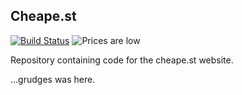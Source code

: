 ## Cheape.st

[![Build Status](https://travis-ci.com/rjp2525/Cheape.st.svg?token=3XitpuS5WBg8pEatb5Zi&branch=develop)](https://travis-ci.com/rjp2525/Cheape.st)  ![Prices are low](https://img.shields.io/badge/prices-low-brightgreen.svg)

Repository containing code for the cheape.st website.

...grudges was here.
